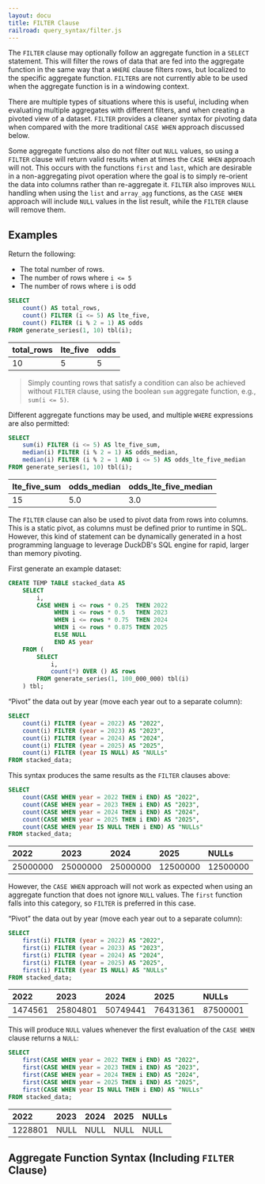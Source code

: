 ```yaml
---
layout: docu
title: FILTER Clause
railroad: query_syntax/filter.js
---
```


The `FILTER` clause may optionally follow an aggregate function in a `SELECT` statement. This will filter the rows of data that are fed into the aggregate function in the same way that a `WHERE` clause filters rows, but localized to the specific aggregate function. `FILTER`s are not currently able to be used when the aggregate function is in a windowing context.

There are multiple types of situations where this is useful, including when evaluating multiple aggregates with different filters, and when creating a pivoted view of a dataset. `FILTER` provides a cleaner syntax for pivoting data when compared with the more traditional `CASE WHEN` approach discussed below.

Some aggregate functions also do not filter out `NULL` values, so using a `FILTER` clause will return valid results when at times the `CASE WHEN` approach will not. This occurs with the functions `first` and `last`, which are desirable in a non-aggregating pivot operation where the goal is to simply re-orient the data into columns rather than re-aggregate it. `FILTER` also improves `NULL` handling when using the `list` and `array_agg` functions, as the `CASE WHEN` approach will include `NULL` values in the list result, while the `FILTER` clause will remove them.

## Examples

Return the following:

* The total number of rows.
* The number of rows where `i <= 5`
* The number of rows where `i` is odd

```sql
SELECT
    count() AS total_rows,
    count() FILTER (i <= 5) AS lte_five,
    count() FILTER (i % 2 = 1) AS odds
FROM generate_series(1, 10) tbl(i);
```

<div class="narrow_table monospace_table"></div>

| total_rows | lte_five | odds |
|:---|:---|:---|
| 10 | 5 | 5 |

> Simply counting rows that satisfy a condition can also be achieved without `FILTER` clause, using the boolean `sum` aggregate function, e.g., `sum(i <= 5)`.

Different aggregate functions may be used, and multiple `WHERE` expressions are also permitted:

```sql
SELECT
    sum(i) FILTER (i <= 5) AS lte_five_sum,
    median(i) FILTER (i % 2 = 1) AS odds_median,
    median(i) FILTER (i % 2 = 1 AND i <= 5) AS odds_lte_five_median
FROM generate_series(1, 10) tbl(i);
```

<div class="narrow_table monospace_table"></div>

| lte_five_sum | odds_median | odds_lte_five_median |
|:---|:---|:---|
| 15 | 5.0 | 3.0 |

The `FILTER` clause can also be used to pivot data from rows into columns. This is a static pivot, as columns must be defined prior to runtime in SQL. However, this kind of statement can be dynamically generated in a host programming language to leverage DuckDB's SQL engine for rapid, larger than memory pivoting.

First generate an example dataset:

```sql
CREATE TEMP TABLE stacked_data AS
    SELECT
        i,
        CASE WHEN i <= rows * 0.25  THEN 2022
             WHEN i <= rows * 0.5   THEN 2023
             WHEN i <= rows * 0.75  THEN 2024
             WHEN i <= rows * 0.875 THEN 2025
             ELSE NULL
             END AS year
    FROM (
        SELECT
            i,
            count(*) OVER () AS rows
        FROM generate_series(1, 100_000_000) tbl(i)
    ) tbl;
```

“Pivot” the data out by year (move each year out to a separate column):

```sql
SELECT
    count(i) FILTER (year = 2022) AS "2022",
    count(i) FILTER (year = 2023) AS "2023",
    count(i) FILTER (year = 2024) AS "2024",
    count(i) FILTER (year = 2025) AS "2025",
    count(i) FILTER (year IS NULL) AS "NULLs"
FROM stacked_data;
```

This syntax produces the same results as the `FILTER` clauses above:

```sql
SELECT
    count(CASE WHEN year = 2022 THEN i END) AS "2022",
    count(CASE WHEN year = 2023 THEN i END) AS "2023",
    count(CASE WHEN year = 2024 THEN i END) AS "2024",
    count(CASE WHEN year = 2025 THEN i END) AS "2025",
    count(CASE WHEN year IS NULL THEN i END) AS "NULLs"
FROM stacked_data;
```

<div class="narrow_table monospace_table"></div>

|   2022   |   2023   |   2024   |   2025   |  NULLs   |
|:---|:---|:---|:---|:---|
| 25000000 | 25000000 | 25000000 | 12500000 | 12500000 |

However, the `CASE WHEN` approach will not work as expected when using an aggregate function that does not ignore `NULL` values. The `first` function falls into this category, so `FILTER` is preferred in this case.

“Pivot” the data out by year (move each year out to a separate column):

```sql
SELECT
    first(i) FILTER (year = 2022) AS "2022",
    first(i) FILTER (year = 2023) AS "2023",
    first(i) FILTER (year = 2024) AS "2024",
    first(i) FILTER (year = 2025) AS "2025",
    first(i) FILTER (year IS NULL) AS "NULLs"
FROM stacked_data;
```

<div class="narrow_table monospace_table"></div>

|   2022   |   2023   |   2024   |   2025   |  NULLs   |
|:---|:---|:---|:---|:---|
| 1474561 | 25804801 | 50749441 | 76431361 | 87500001 |

This will produce `NULL` values whenever the first evaluation of the `CASE WHEN` clause returns a `NULL`:

```sql
SELECT
    first(CASE WHEN year = 2022 THEN i END) AS "2022",
    first(CASE WHEN year = 2023 THEN i END) AS "2023",
    first(CASE WHEN year = 2024 THEN i END) AS "2024",
    first(CASE WHEN year = 2025 THEN i END) AS "2025",
    first(CASE WHEN year IS NULL THEN i END) AS "NULLs"
FROM stacked_data;
```

<div class="narrow_table monospace_table"></div>

|   2022   |   2023   |   2024   |   2025   |  NULLs   |
|:---|:---|:---|:---|:---|
| 1228801 | NULL | NULL | NULL | NULL  |

## Aggregate Function Syntax (Including `FILTER` Clause)

<div id="rrdiagram"></div>
